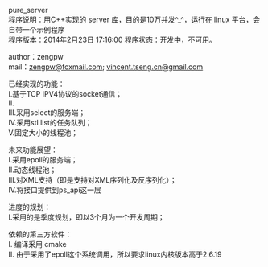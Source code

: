 pure_server<br />
程序说明：用C++实现的 server 库，目的是10万并发^_^，运行在 linux 平台，会自带一个示例程序<br />
程序版本：2014年2月23日 17:16:00
程序状态：开发中，不可用。

author：zengpw<br />
mail：zengpw@foxmail.com; vincent.tseng.cn@gmail.com<br />

已经实现的功能：<br />
Ⅰ.基于TCP IPV4协议的socket通信；<br />
Ⅱ.<br />
Ⅲ.采用select的服务端；<br />
Ⅳ.采用stl list的任务队列；<br />
Ⅴ.固定大小的线程池；<br />

未来功能展望：<br />
Ⅰ.采用epoll的服务端；<br />
Ⅱ.动态线程池；<br />
Ⅲ.对XML支持（即是支持对XML序列化及反序列化）；<br />
Ⅳ.将接口提供到ps_api这一层<br />

进度的规划：<br />
Ⅰ.采用的是季度规划，即以3个月为一个开发周期；<br />

依赖的第三方软件：<br />
Ⅰ. 编译采用 cmake <br />
Ⅱ. 由于采用了epoll这个系统调用，所以要求linux内核版本高于2.6.19 <br />

